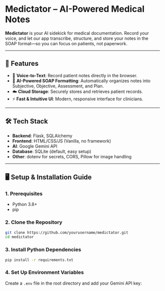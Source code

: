 # Medictator – AI-Powered Medical Notes

**Medictator** is your AI sidekick for medical documentation. Record your voice, and let our app transcribe, structure, and store your notes in the SOAP format—so you can focus on patients, not paperwork.

---

## 🚀 Features

- 🎤 **Voice-to-Text**: Record patient notes directly in the browser.
- 🧠 **AI-Powered SOAP Formatting**: Automatically organizes notes into Subjective, Objective, Assessment, and Plan.
- ☁️ **Cloud Storage**: Securely stores and retrieves patient records.
- ⚡ **Fast & Intuitive UI**: Modern, responsive interface for clinicians.

---

## 🛠️ Tech Stack

- **Backend**: Flask, SQLAlchemy
- **Frontend**: HTML/CSS/JS (Vanilla, no framework)
- **AI**: Google Gemini API
- **Database**: SQLite (default, easy setup)
- **Other**: dotenv for secrets, CORS, Pillow for image handling

---

## 🖥️ Setup & Installation Guide

### 1. Prerequisites

- Python 3.8+
- pip

### 2. Clone the Repository

```bash
git clone https://github.com/yourusername/medictator.git
cd medictator
```

### 3. Install Python Dependencies

```bash
pip install -r requirements.txt
```

### 4. Set Up Environment Variables

Create a `.env` file in the root directory and add your Gemini API key:
